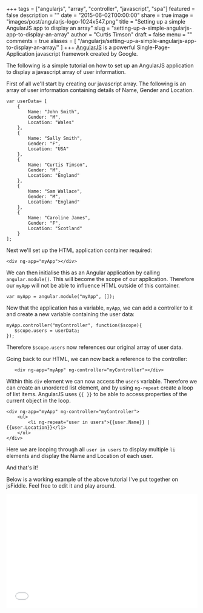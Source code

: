 +++
tags = ["angularjs", "array", "controller", "javascript", "spa"]
featured = false
description = ""
date = "2015-06-02T00:00:00"
share = true
image = "images/post/angularjs-logo-1024x547.png"
title = "Setting up a simple AngularJS app to display an array"
slug = "setting-up-a-simple-angularjs-app-to-display-an-array"
author = "Curtis Timson"
draft = false
menu = ""
comments = true
aliases = [
    "/angularjs/setting-up-a-simple-angularjs-app-to-display-an-array/"
]
+++
<a href="https://angularjs.org/">AngularJS</a> is a powerful Single-Page-Application javascript framework created by Google.

The following is a simple tutorial on how to set up an AngularJS application to display a javascript array of user information.

First of all we'll start by creating our javascript array. The following is an array of user information containing details of Name, Gender and Location.

    var userData= [
        {
            Name: "John Smith",
            Gender: "M",
            Location: "Wales"
        },
        {
            Name: "Sally Smith",
            Gender: "F",
            Location: "USA"
        },
        {
            Name: "Curtis Timson",
            Gender: "M",
            Location: "England"
        },
        {
            Name: "Sam Wallace",
            Gender: "M",
            Location: "England"
        },
        {
            Name: "Caroline James",
            Gender: "F",
            Location: "Scotland"
        }
    ];

Next we'll set up the HTML application container required:

    <div ng-app="myApp"></div>

We can then initialise this as an Angular application by calling `angular.module()`. This will become the scope of our application. Therefore our `myApp` will not be able to influence HTML outside of this container.

    var myApp = angular.module("myApp", []);

Now that the application has a variable, `myApp`, we can add a controller to it and create a new variable containing the user data:

    myApp.controller("myController", function($scope){
       $scope.users = userData;
    });

Therefore `$scope.users` now references our original array of user data.

Going back to our HTML, we can now back a reference to the controller:

```
   <div ng-app="myApp" ng-controller="myController"></div>
```

Within this `div` element we can now access the `users` variable. Therefore we can create an unordered list element, and by using `ng-repeat` create a loop of list items. AngularJS uses `{{ }}` to be able to access properties of the current object in the loop.

    <div ng-app="myApp" ng-controller="myController">
        <ul>
            <li ng-repeat="user in users">{{user.Name}} | {{user.Location}}</li>
        </ul>
    </div>

Here we are looping through all `user in users` to display multiple `li` elements and display the Name and Location of each user.

And that's it!

Below is a working example of the above tutorial I've put together on jsFiddle. Feel free to edit it and play around.

<iframe width="100%" height="300" src="//jsfiddle.net/Curt/oLtchsb6/embedded/" allowfullscreen="allowfullscreen" frameborder="0"></iframe>
